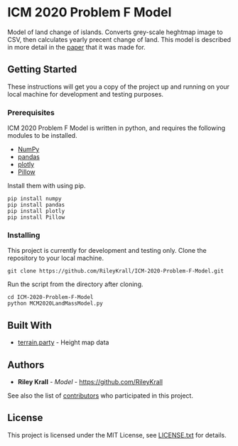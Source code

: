 # ICM 2020 Problem F Model

Model of land change of islands. Converts grey-scale heghtmap image to CSV,
then calculates yearly precent change of land. This model is described in more
detail in the [paper](doc/protect-and-preserve.pdf) that it was made for.

## Getting Started

These instructions will get you a copy of the project up and running on your
local machine for development and testing purposes.

### Prerequisites

ICM 2020 Problem F Model is written in python, and requires the following
modules to be installed.

* [NumPy](https://numpy.org/)
* [pandas](https://pandas.pydata.org/)
* [plotly](https://plotly.com/)
* [Pillow](https://python-pillow.org/)

Install them with using pip.

```
pip install numpy
pip install pandas
pip install plotly
pip install Pillow
```

### Installing

This project is currently for development and testing only. Clone the
repository to your local machine.

```
git clone https://github.com/RileyKrall/ICM-2020-Problem-F-Model.git
```

Run the script from the directory after cloning.

```
cd ICM-2020-Problem-F-Model
python MCM2020LandMassModel.py
```

## Built With

* [terrain.party](http://terrain.party/) - Height map data

## Authors

* **Riley Krall** - *Model* - <https://github.com/RileyKrall>

See also the list of
[contributors](https://github.com/RileyKrall/ICM-2020-Problem-F-Model/contributors)
who participated in this project.

## License

This project is licensed under the MIT License, see [LICENSE.txt](LICENSE.txt)
for details.
